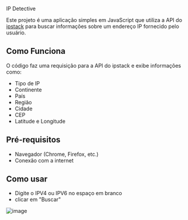 IP Detective

Este projeto é uma aplicação simples em JavaScript que utiliza a API do [ipstack](https://ipstack.com/) para buscar informações sobre um endereço IP fornecido pelo usuário.

## Como Funciona

O código faz uma requisição para a API do ipstack e exibe informações como:

- Tipo de IP
- Continente
- País
- Região
- Cidade
- CEP
- Latitude e Longitude

## Pré-requisitos

- Navegador (Chrome, Firefox, etc.)
- Conexão com a internet

## Como usar

- Digite o IPV4 ou IPV6 no espaço em branco
- clicar em "Buscar"

![image](https://github.com/user-attachments/assets/fb0f2ed7-0e94-435f-b99f-3434d8770f3c)
